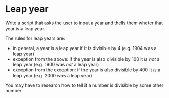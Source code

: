 # Leap year

Write a script that asks the user to input a year and thells them wheter that year is a leap year.

The rules for leap years are:

- in general, a year is a leap year if it is divisible by 4 (e.g. 1904 was a leap year)
- exception from the above: if the year is also divisible by 100 it _is not_ a leap year (e.g. 1900 was _not_ a leap year)
- exception from the exception: if the year is also divisible by 400 it _is_ a leap year (e.g. 2000 _was_ a leap year)

You may have to research how to tell if a number is divisible by some other number

